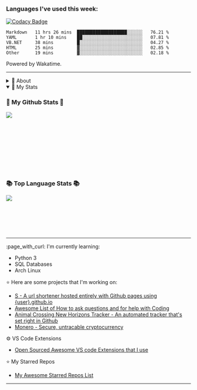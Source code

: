 

### Languages I've used this week:

[![Codacy Badge](https://api.codacy.com/project/badge/Grade/48cf740cc494489eb234f8e8527c757c)](https://app.codacy.com/gh/fluteds/fluteds?utm_source=github.com&utm_medium=referral&utm_content=fluteds/fluteds&utm_campaign=Badge_Grade_Settings)

<!--START_SECTION:waka-->
```text
Markdown   11 hrs 26 mins  ███████████████████░░░░░░   76.21 % 
YAML       1 hr 10 mins    ██░░░░░░░░░░░░░░░░░░░░░░░   07.81 % 
VB.NET     38 mins         █░░░░░░░░░░░░░░░░░░░░░░░░   04.27 % 
HTML       25 mins         ▓░░░░░░░░░░░░░░░░░░░░░░░░   02.85 % 
Other      19 mins         ▓░░░░░░░░░░░░░░░░░░░░░░░░   02.18 % 
```
<!--END_SECTION:waka-->
Powered by Wakatime.
<hr>
<details>
    <summary align="left">💭 About</summary>
    <br>
    <summary align="center">
        <img
            src="https://64.media.tumblr.com/db89ac1b81413063c660fdf85e3d9f65/50753d5a9688cf28-7e/s100x200/e98fb1079822881a785d61d179b11d6e5fe5b9d0.gifv">
        <br>
        hello! i’m <strong>fluteds </strong>
        <img
            src="https://64.media.tumblr.com/c926c9301e7c4da0457fd041ebedb1cb/189c6ddd22ffd726-ea/s75x75_c1/399da327c614f18efeb55be8af8fd2d55b43ebaa.gifv">
        <code>(they/them)</code>
        and i enjoy learning new things relating to development, i also love kpop, gaming and music! 🎀 my strongest
        skills with programming lie within <code>web design</code> as i started out making tumblr blogs back in 2014 and
        by creating themes i learnt how to fluently use:
        <code>html</code>,
        <code>css</code>,
        <code>tumblr.js</code> and
        <code>javascript</code>.
        <hr>
        <p align="center">
            <a href="https://twitter.com/intent/tweet?text=@fluted_%20hello!%20<3"><kbd>say hi on twitter</kbd></a>
            <br align="center">
            <p align="center">
                <a href="https://github.com/fluteds.gpg"><kbd>pgp
                        key</kbd></a>
                <br align="center">
                🔑💌
</details>
<details open>
    <summary>🧮 My Stats</summary>
    <p>
        <h3> 🚧 My Github Stats 🚧
    </p>
    <a href="https://github.com/anuraghazra/github-readme-stats">
        <img align="left"
            src="https://github-readme-stats.vercel.app/api?username=fluteds&count_private=true&show_icons=true&hide_title=true&count_private=true&exclude_repo=commit&line_height=28" />
    </a>
    <br>
    <br>
    <br>
    <br>
    <br>
    <br>
    <br>
    <br>
    <p>
        <h3> 📚 Top Language Stats 📚
    </p>
    <a href="https://github.com/anuraghazra/github-readme-stats">
        <img align="left"
            src="https://github-readme-stats.vercel.app/api/top-langs/?username=fluteds&hide_title=true&hide_total_stars=true&layout=compact&langs_count=10" />
    </a>
</details>
</p>
<br>
<br>
<br>
<br>
<br>
<br>
<hr>
    <p>
:page_with_curl: I'm currently learning:

- Python 3
- SQL Databases
- Arch Linux 

:star: Here are some projects that I'm working on:
- [S - A url shortener hosted entirely with Github pages using {user}.github.io](https://github.com/fluteds/s)
- [Awesome List of How to ask questions and for help with
Coding](https://github.com/fluteds/how-to-ask-questions-and-for-help)
- [Animal Crossing New Horizons Tracker - An automated tracker that's set right in
Github](https://github.com/fluteds/acnh)
- [Monero - Secure, untracable cryptocurrency](https://github.com/fluteds/monero)

⚙️ VS Code Extensions
- [Open Sourced Awesome VS code Extensions that I use](my-vscode-extensions.md)

:star: My Starred Repos
- [My Awesome Starred Repos List](https://github.com/fluteds/starred/)
</p>

<hr>
